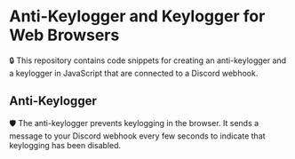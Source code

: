 # Anti-Keylogger and Keylogger for Web Browsers

🔒 This repository contains code snippets for creating an anti-keylogger and a keylogger in JavaScript that are connected to a Discord webhook.

## Anti-Keylogger

🛡️ The anti-keylogger prevents keylogging in the browser. It sends a message to your Discord webhook every few seconds to indicate that keylogging has been disabled.
